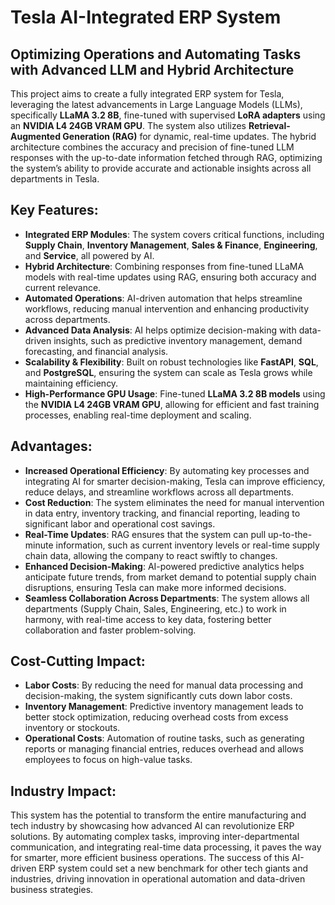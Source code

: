 # Tesla AI-Integrated ERP System
## Optimizing Operations and Automating Tasks with Advanced LLM and Hybrid Architecture

This project aims to create a fully integrated ERP system for Tesla, leveraging the latest advancements in Large Language Models (LLMs), specifically **LLaMA 3.2 8B**, fine-tuned with supervised **LoRA adapters** using an **NVIDIA L4 24GB VRAM GPU**. The system also utilizes **Retrieval-Augmented Generation (RAG)** for dynamic, real-time updates. The hybrid architecture combines the accuracy and precision of fine-tuned LLM responses with the up-to-date information fetched through RAG, optimizing the system’s ability to provide accurate and actionable insights across all departments in Tesla.




## Key Features:
- **Integrated ERP Modules**: The system covers critical functions, including **Supply Chain**, **Inventory Management**, **Sales & Finance**, **Engineering**, and **Service**, all powered by AI.
- **Hybrid Architecture**: Combining responses from fine-tuned LLaMA models with real-time updates using RAG, ensuring both accuracy and current relevance.
- **Automated Operations**: AI-driven automation that helps streamline workflows, reducing manual intervention and enhancing productivity across departments.
- **Advanced Data Analysis**: AI helps optimize decision-making with data-driven insights, such as predictive inventory management, demand forecasting, and financial analysis.
- **Scalability & Flexibility**: Built on robust technologies like **FastAPI**, **SQL**, and **PostgreSQL**, ensuring the system can scale as Tesla grows while maintaining efficiency.
- **High-Performance GPU Usage**: Fine-tuned **LLaMA 3.2 8B models** using the **NVIDIA L4 24GB VRAM GPU**, allowing for efficient and fast training processes, enabling real-time deployment and scaling.

## Advantages:
- **Increased Operational Efficiency**: By automating key processes and integrating AI for smarter decision-making, Tesla can improve efficiency, reduce delays, and streamline workflows across all departments.
- **Cost Reduction**: The system eliminates the need for manual intervention in data entry, inventory tracking, and financial reporting, leading to significant labor and operational cost savings.
- **Real-Time Updates**: RAG ensures that the system can pull up-to-the-minute information, such as current inventory levels or real-time supply chain data, allowing the company to react swiftly to changes.
- **Enhanced Decision-Making**: AI-powered predictive analytics helps anticipate future trends, from market demand to potential supply chain disruptions, ensuring Tesla can make more informed decisions.
- **Seamless Collaboration Across Departments**: The system allows all departments (Supply Chain, Sales, Engineering, etc.) to work in harmony, with real-time access to key data, fostering better collaboration and faster problem-solving.

## Cost-Cutting Impact:
- **Labor Costs**: By reducing the need for manual data processing and decision-making, the system significantly cuts down labor costs.
- **Inventory Management**: Predictive inventory management leads to better stock optimization, reducing overhead costs from excess inventory or stockouts.
- **Operational Costs**: Automation of routine tasks, such as generating reports or managing financial entries, reduces overhead and allows employees to focus on high-value tasks.

## Industry Impact:
This system has the potential to transform the entire manufacturing and tech industry by showcasing how advanced AI can revolutionize ERP solutions. By automating complex tasks, improving inter-departmental communication, and integrating real-time data processing, it paves the way for smarter, more efficient business operations. The success of this AI-driven ERP system could set a new benchmark for other tech giants and industries, driving innovation in operational automation and data-driven business strategies.
